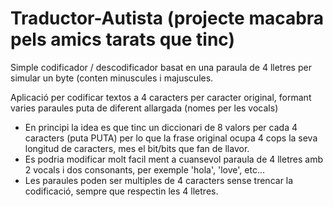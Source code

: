 # Traductor-Autista (projecte macabra pels amics tarats que tinc)
Simple codificador / descodificador basat en una paraula de 4 lletres per simular un byte (conten minuscules i majuscules.

Aplicació per codificar textos a 4 caracters per caracter original, formant varies paraules puta de diferent allargada (nomes per les vocals)
- En principi la idea es que tinc un diccionari de 8 valors per cada 4 caracters (puta PUTA) per lo que la frase original ocupa 4 cops la seva longitud de caracters, mes el bit/bits que fan de llavor.
- Es podria modificar molt facil ment a cuansevol paraula de 4 lletres amb 2 vocals i dos consonants, per exemple 'hola', 'love', etc...
- Les paraules poden ser multiples de 4 caracters sense trencar la codificació, sempre que respectin les 4 lletres.
